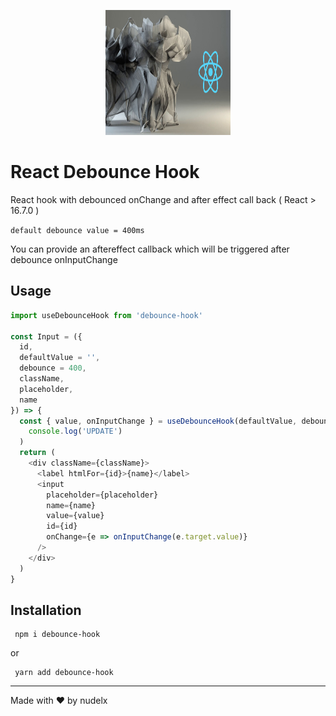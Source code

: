 <p align="center">
<img width="200px" height="200px" style="max-width: 100%; margin-right: auto;  margin-left: auto; " src="https://raw.githubusercontent.com/nudelx/debounce-hook/master/img/img.png" ></p>

# React Debounce Hook

React hook with debounced onChange and after effect call back ( React > 16.7.0 )

`default debounce value = 400ms`

You can provide an aftereffect callback which will be triggered after debounce onInputChange

## Usage

```js
import useDebounceHook from 'debounce-hook'

const Input = ({
  id,
  defaultValue = '',
  debounce = 400,
  className,
  placeholder,
  name
}) => {
  const { value, onInputChange } = useDebounceHook(defaultValue, debounce, () =>
    console.log('UPDATE')
  )
  return (
    <div className={className}>
      <label htmlFor={id}>{name}</label>
      <input
        placeholder={placeholder}
        name={name}
        value={value}
        id={id}
        onChange={e => onInputChange(e.target.value)}
      />
    </div>
  )
}
```

## Installation

```
 npm i debounce-hook
```

or

```
 yarn add debounce-hook
```

---

Made with ♥ by nudelx
